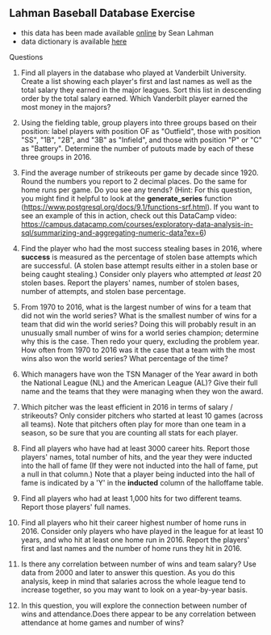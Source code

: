 
## Lahman Baseball Database Exercise

- this data has been made available [online](http://www.seanlahman.com/baseball-archive/statistics/) by Sean Lahman
- data dictionary is available [here](http://www.seanlahman.com/files/database/readme2016.txt)

Questions 
1. Find all players in the database who played at Vanderbilt University. Create a list showing each player's first and last names as well as the total salary they earned in the major leagues. Sort this list in descending order by the total salary earned. Which Vanderbilt player earned the most money in the majors?

2. Using the fielding table, group players into three groups based on their position: label players with position OF as "Outfield", those with position "SS", "1B", "2B", and "3B" as "Infield", and those with position "P" or "C" as "Battery". Determine the number of putouts made by each of these three groups in 2016.

3. Find the average number of strikeouts per game by decade since 1920. Round the numbers you report to 2 decimal places. Do the same for home runs per game. Do you see any trends? (Hint: For this question, you might find it helpful to look at the **generate_series** function (https://www.postgresql.org/docs/9.1/functions-srf.html). If you want to see an example of this in action, check out this DataCamp video: https://campus.datacamp.com/courses/exploratory-data-analysis-in-sql/summarizing-and-aggregating-numeric-data?ex=6)

4. Find the player who had the most success stealing bases in 2016, where __success__ is measured as the percentage of stolen base attempts which are successful. (A stolen base attempt results either in a stolen base or being caught stealing.) Consider only players who attempted _at least_ 20 stolen bases. Report the players' names, number of stolen bases, number of attempts, and stolen base percentage.

5. From 1970 to 2016, what is the largest number of wins for a team that did not win the world series? What is the smallest number of wins for a team that did win the world series? Doing this will probably result in an unusually small number of wins for a world series champion; determine why this is the case. Then redo your query, excluding the problem year. How often from 1970 to 2016 was it the case that a team with the most wins also won the world series? What percentage of the time?

6. Which managers have won the TSN Manager of the Year award in both the National League (NL) and the American League (AL)? Give their full name and the teams that they were managing when they won the award.

7. Which pitcher was the least efficient in 2016 in terms of salary / strikeouts? Only consider pitchers who started at least 10 games (across all teams). Note that pitchers often play for more than one team in a season, so be sure that you are counting all stats for each player.

8. Find all players who have had at least 3000 career hits. Report those players' names, total number of hits, and the year they were inducted into the hall of fame (If they were not inducted into the hall of fame, put a null in that column.) Note that a player being inducted into the hall of fame is indicated by a 'Y' in the **inducted** column of the halloffame table.

9. Find all players who had at least 1,000 hits for two different teams. Report those players' full names.

10. Find all players who hit their career highest number of home runs in 2016. Consider only players who have played in the league for at least 10 years, and who hit at least one home run in 2016. Report the players' first and last names and the number of home runs they hit in 2016.

11. Is there any correlation between number of wins and team salary? Use data from 2000 and later to answer this question. As you do this analysis, keep in mind that salaries across the whole league tend to increase together, so you may want to look on a year-by-year basis.

12. In this question, you will explore the connection between number of wins and attendance.Does there appear to be any correlation between attendance at home games and number of wins?  
    
